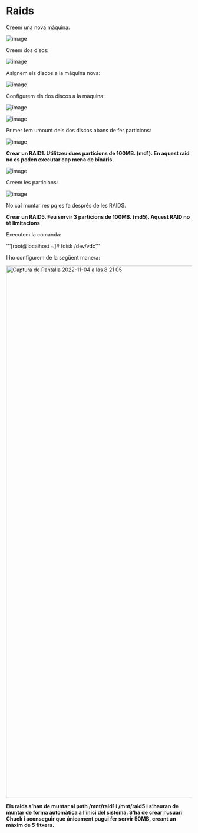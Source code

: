 # Raids

Creem una nova màquina:

![image](https://user-images.githubusercontent.com/79162978/199792627-0afbf65d-3892-4f3d-8768-1a8bf176c5ca.png)

Creem dos discs: 

![image](https://user-images.githubusercontent.com/79162978/199793006-087c4393-aa2c-4cb0-8aaa-56bfb1e6bbbc.png)

Asignem els discos a la màquina nova: 

![image](https://user-images.githubusercontent.com/79162978/199793097-790762b0-04f8-444b-a8b7-b11df4e3d8e0.png)

Configurem els dos discos a la màquina: 

![image](https://user-images.githubusercontent.com/79162978/199793260-a8a95c47-094c-4dc5-83b8-d34eea569d9e.png)

![image](https://user-images.githubusercontent.com/79162978/199793441-618de80b-09aa-4588-9d62-9462206f6bbb.png)

Primer fem umount dels dos discos abans de fer particions:

![image](https://user-images.githubusercontent.com/79162978/199795843-89c562d4-0954-4481-b26f-7a4381e26efe.png)

**Crear un RAID1. Utilitzeu dues particions de 100MB. (md1). En aquest raid no es poden executar cap mena de binaris.**

![image](https://user-images.githubusercontent.com/79162978/199794046-8d10e051-24df-4fe8-92c4-ce3a52071959.png)

Creem les particions: 

![image](https://user-images.githubusercontent.com/79162978/199796082-3a363c3c-55a6-430c-ac87-9a8d6e676241.png)

No cal muntar res pq es fa després de les RAIDS. 

**Crear un RAID5. Feu servir 3 particions de 100MB. (md5). Aquest RAID no té limitacions**

Executem la comanda:

'''[root@localhost ~]# fdisk /dev/vdc'''

I ho configurem de la següent manera:

<img width="1440" alt="Captura de Pantalla 2022-11-04 a las 8 21 05" src="https://user-images.githubusercontent.com/38278207/199915676-dbe6fbaf-35c4-4985-829e-d17b3c3da077.png">


**Els raids s’han de muntar al path /mnt/raid1 i /mnt/raid5 i s’hauran de muntar de forma automàtica a l’inici del sistema. S’ha de crear l’usuari Chuck i aconseguir que únicament pugui fer servir 50MB, creant un màxim de 5 fitxers.**



